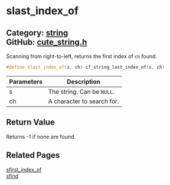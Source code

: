 [//]: # (This file is automatically generated by Cute Framework's docs parser.)
[//]: # (Do not edit this file by hand!)
[//]: # (See: https://github.com/RandyGaul/cute_framework/blob/master/samples/docs_parser.cpp)
[](../header.md ':include')

# slast_index_of

Category: [string](/api_reference?id=string)  
GitHub: [cute_string.h](https://github.com/RandyGaul/cute_framework/blob/master/include/cute_string.h)  
---

Scanning from right-to-left, returns the first index of `ch` found.

```cpp
#define slast_index_of(s, ch) cf_string_last_index_of(s, ch)
```

Parameters | Description
--- | ---
s | The string. Can be `NULL`.
ch | A character to search for.

## Return Value

Returns -1 if none are found.

## Related Pages

[sfirst_index_of](/string/sfirst_index_of.md)  
[sfind](/string/sfind.md)  
